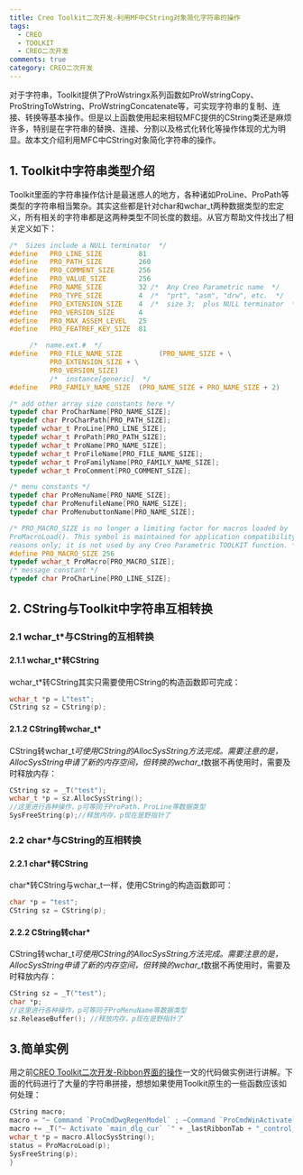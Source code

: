 ```yaml
---
title: Creo Toolkit二次开发-利用MF中CString对象简化字符串的操作
tags:
  - CREO
  - TOOLKIT
  - CREO二次开发
comments: true
category: CREO二次开发
---
```


对于字符串，Toolkit提供了ProWstringx系列函数如ProWstringCopy、ProStringToWstring、ProWstringConcatenate等，可实现字符串的复制、连接、转换等基本操作。但是以上函数使用起来相较MFC提供的CString类还是麻烦许多，特别是在字符串的替换、连接、分割以及格式化转化等操作体现的尤为明显。故本文介绍利用MFC中CString对象简化字符串的操作。

## 1. Toolkit中字符串类型介绍

Toolkit里面的字符串操作估计是最迷惑人的地方，各种诸如ProLine、ProPath等类型的字符串相当繁杂。其实这些都是针对char和wchar_t两种数据类型的宏定义，所有相关的字符串都是这两种类型不同长度的数组。从官方帮助文件找出了相关定义如下：

```c
/*  Sizes include a NULL terminator  */
#define   PRO_LINE_SIZE         81
#define   PRO_PATH_SIZE         260
#define   PRO_COMMENT_SIZE      256
#define   PRO_VALUE_SIZE        256
#define   PRO_NAME_SIZE         32 /*  Any Creo Parametric name  */
#define   PRO_TYPE_SIZE         4  /*  "prt", "asm", "drw", etc.  */
#define   PRO_EXTENSION_SIZE    4  /*  size 3;  plus NULL terminator  */
#define   PRO_VERSION_SIZE      4
#define   PRO_MAX_ASSEM_LEVEL   25
#define   PRO_FEATREF_KEY_SIZE  81

     /*  name.ext.#  */
#define   PRO_FILE_NAME_SIZE         (PRO_NAME_SIZE + \
          PRO_EXTENSION_SIZE + \
          PRO_VERSION_SIZE)
          /*  instance[generic]  */
#define   PRO_FAMILY_NAME_SIZE  (PRO_NAME_SIZE + PRO_NAME_SIZE + 2)

/* add other array size constants here */
typedef char ProCharName[PRO_NAME_SIZE];
typedef char ProCharPath[PRO_PATH_SIZE];
typedef wchar_t ProLine[PRO_LINE_SIZE];
typedef wchar_t ProPath[PRO_PATH_SIZE];
typedef wchar_t ProName[PRO_NAME_SIZE];
typedef wchar_t ProFileName[PRO_FILE_NAME_SIZE];
typedef wchar_t ProFamilyName[PRO_FAMILY_NAME_SIZE];
typedef wchar_t ProComment[PRO_COMMENT_SIZE];

/* menu constants */
typedef char ProMenuName[PRO_NAME_SIZE];
typedef char ProMenufileName[PRO_NAME_SIZE];
typedef char ProMenubuttonName[PRO_NAME_SIZE];

/* PRO_MACRO_SIZE is no longer a limiting factor for macros loaded by
ProMacroLoad(). This symbol is maintained for application compatibility
reasons only; it is not used by any Creo Parametric TOOLKIT function. */
#define PRO_MACRO_SIZE 256
typedef wchar_t ProMacro[PRO_MACRO_SIZE];
/* message constant */
typedef char ProCharLine[PRO_LINE_SIZE];
```

## 2. CString与Toolkit中字符串互相转换

### 2.1 wchar_t*与CString的互相转换

#### 2.1.1 wchar_t*转CString

wchar_t*转CString其实只需要使用CString的构造函数即可完成：

```c
wchar_t *p = L"test";
CString sz = CString(p);
```

#### 2.1.2 CString转wchar_t*

CString转wchar_t*可使用CString的AllocSysString方法完成。需要注意的是，AllocSysString申请了新的内存空间，但转换的wchar_t*数据不再使用时，需要及时释放内存：

```c
CString sz = _T("test");
wchar_t *p = sz.AllocSysString();
//这里进行各种操作，p可等同于ProPath、ProLine等数据类型
SysFreeString(p);//释放内存，p现在是野指针了
```

### 2.2 char*与CString的互相转换

#### 2.2.1 char*转CString

char*转CString与wchar_t一样，使用CString的构造函数即可：

```c
char *p = "test";
CString sz = CString(p);
```

#### 2.2.2 CString转char*

CString转wchar_t*可使用CString的AllocSysString方法完成。需要注意的是，AllocSysString申请了新的内存空间，但转换的wchar_t*数据不再使用时，需要及时释放内存：

```c
CString sz = _T("test");
char *p;
//这里进行各种操作，p可等同于ProMenuName等数据类型
sz.ReleaseBuffer(); //释放内存，p现在是野指针了
```

## 3.简单实例

用之前<a href="https://www.hudi.site/2020/05/02/CREO Toolkit二次开发-Ribbon界面的操作/" target="_blank">CREO Toolkit二次开发-Ribbon界面的操作</a>一文的代码做实例进行讲解。下面的代码进行了大量的字符串拼接，想想如果使用Toolkit原生的一些函数应该如何处理：

```c
CString macro;
macro = "~ Command `ProCmdDwgRegenModel` ; ~Command `ProCmdWinActivate`;";
macro += _T("~ Activate `main_dlg_cur` `" + _lastRibbonTab + "_control_btn` 1;");
wchar_t *p = macro.AllocSysString();
status = ProMacroLoad(p);
SysFreeString(p);
}
```
